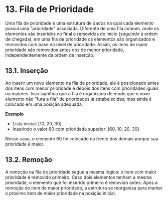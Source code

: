 # 13. Fila de Prioridade

Uma fila de prioridade é uma estrutura de dados na qual cada elemento possui uma "prioridade" associada. Diferente de uma fila comum, onde os elementos são inseridos no final e removidos do início (seguindo a ordem de chegada), em uma fila de prioridade os elementos são organizados e removidos com base no nível de prioridade. Assim, os itens de maior prioridade são removidos antes dos de menor prioridade, independentemente da ordem de inserção.

## 13.1. Inserção

Ao inserir um novo elemento na fila de prioridade, ele é posicionado antes dos itens com menor prioridade e depois dos itens com prioridades iguais ou maiores. Isso significa que a fila é organizada de modo que o novo elemento não "fura a fila" de prioridades já estabelecidas, mas ainda é colocado em uma posição adequada.

**Exemplo**

- Lista inicial: [10, 20, 30]
- Inserindo o valor 60 com prioridade superior: [60, 10, 20, 30]

Nesse caso, o elemento 60 foi colocado na frente dos demais porque sua prioridade é maior.

## 13.2. Remoção

A remoção na fila de prioridade segue a mesma lógica: o item com maior prioridade é removido primeiro. Caso dois elementos tenham a mesma prioridade, o elemento que foi inserido primeiro é removido antes. Após a remoção do item de maior prioridade, a estrutura se reorganiza para manter o próximo item de maior prioridade na posição inicial.